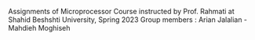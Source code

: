 Assignments of Microprocessor Course instructed by Prof. Rahmati at Shahid Beshshti University, Spring 2023
Group members : Arian Jalalian - Mahdieh Moghiseh

